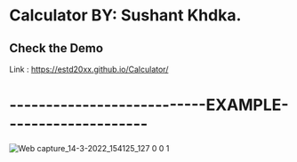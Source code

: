 # Calculator BY: Sushant Khdka.

## Check the Demo
Link : https://estd20xx.github.io/Calculator/

# ---------------------------EXAMPLE--------------------
![Web capture_14-3-2022_154125_127 0 0 1](https://user-images.githubusercontent.com/87481819/158148978-01acd33a-a5dc-460d-a291-222af74dab44.jpeg)

